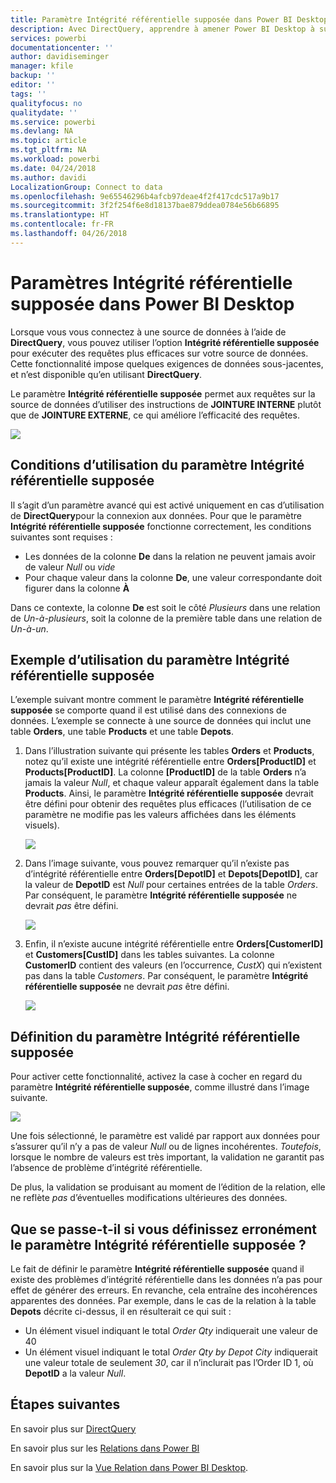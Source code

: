 ```yaml
---
title: Paramètre Intégrité référentielle supposée dans Power BI Desktop
description: Avec DirectQuery, apprendre à amener Power BI Desktop à supposer l’intégrité référentielle
services: powerbi
documentationcenter: ''
author: davidiseminger
manager: kfile
backup: ''
editor: ''
tags: ''
qualityfocus: no
qualitydate: ''
ms.service: powerbi
ms.devlang: NA
ms.topic: article
ms.tgt_pltfrm: NA
ms.workload: powerbi
ms.date: 04/24/2018
ms.author: davidi
LocalizationGroup: Connect to data
ms.openlocfilehash: 9e65546296b4afcb97deae4f2f417cdc517a9b17
ms.sourcegitcommit: 3f2f254f6e8d18137bae879ddea0784e56b66895
ms.translationtype: HT
ms.contentlocale: fr-FR
ms.lasthandoff: 04/26/2018
---
```

# <a name="assume-referential-integrity-settings-in-power-bi-desktop"></a>Paramètres Intégrité référentielle supposée dans Power BI Desktop
Lorsque vous vous connectez à une source de données à l’aide de **DirectQuery**, vous pouvez utiliser l’option **Intégrité référentielle supposée** pour exécuter des requêtes plus efficaces sur votre source de données. Cette fonctionnalité impose quelques exigences de données sous-jacentes, et n’est disponible qu’en utilisant **DirectQuery**.

Le paramètre **Intégrité référentielle supposée** permet aux requêtes sur la source de données d’utiliser des instructions de **JOINTURE INTERNE** plutôt que de **JOINTURE EXTERNE**, ce qui améliore l’efficacité des requêtes.

![](media/desktop-assume-referential-integrity/assume-referential-integrity_1.png)

## <a name="requirements-for-using-assume-referential-integrity"></a>Conditions d’utilisation du paramètre Intégrité référentielle supposée
Il s’agit d’un paramètre avancé qui est activé uniquement en cas d’utilisation de **DirectQuery**pour la connexion aux données. Pour que le paramètre **Intégrité référentielle supposée** fonctionne correctement, les conditions suivantes sont requises :

* Les données de la colonne **De** dans la relation ne peuvent jamais avoir de valeur *Null* ou *vide*
* Pour chaque valeur dans la colonne **De**, une valeur correspondante doit figurer dans la colonne **À**

Dans ce contexte, la colonne **De** est soit le côté *Plusieurs* dans une relation de *Un-à-plusieurs*, soit la colonne de la première table dans une relation de *Un-à-un*.

## <a name="example-of-using-assume-referential-integrity"></a>Exemple d’utilisation du paramètre Intégrité référentielle supposée
L’exemple suivant montre comment le paramètre **Intégrité référentielle supposée** se comporte quand il est utilisé dans des connexions de données. L’exemple se connecte à une source de données qui inclut une table **Orders**, une table **Products** et une table **Depots**.

1. Dans l’illustration suivante qui présente les tables **Orders** et **Products**, notez qu’il existe une intégrité référentielle entre **Orders[ProductID]** et **Products[ProductID]**. La colonne **[ProductID]** de la table **Orders** n’a jamais la valeur *Null*, et chaque valeur apparaît également dans la table **Products**. Ainsi, le paramètre **Intégrité référentielle supposée** devrait être défini pour obtenir des requêtes plus efficaces (l’utilisation de ce paramètre ne modifie pas les valeurs affichées dans les éléments visuels).
   
   ![](media/desktop-assume-referential-integrity/assume-referential-integrity_2.png)
2. Dans l’image suivante, vous pouvez remarquer qu’il n’existe pas d’intégrité référentielle entre **Orders[DepotID]** et **Depots[DepotID]**, car la valeur de **DepotID** est *Null* pour certaines entrées de la table *Orders*. Par conséquent, le paramètre **Intégrité référentielle supposée** ne devrait *pas* être défini.
   
   ![](media/desktop-assume-referential-integrity/assume-referential-integrity_3.png)
3. Enfin, il n’existe aucune intégrité référentielle entre **Orders[CustomerID]** et **Customers[CustID]** dans les tables suivantes. La colonne **CustomerID** contient des valeurs (en l’occurrence, *CustX*) qui n’existent pas dans la table *Customers*. Par conséquent, le paramètre **Intégrité référentielle supposée** ne devrait *pas* être défini.
   
   ![](media/desktop-assume-referential-integrity/assume-referential-integrity_4.png)

## <a name="setting-assume-referential-integrity"></a>Définition du paramètre Intégrité référentielle supposée
Pour activer cette fonctionnalité, activez la case à cocher en regard du paramètre **Intégrité référentielle supposée**, comme illustré dans l’image suivante.

![](media/desktop-assume-referential-integrity/assume-referential-integrity_1.png)

Une fois sélectionné, le paramètre est validé par rapport aux données pour s’assurer qu’il n’y a pas de valeur *Null* ou de lignes incohérentes. *Toutefois*, lorsque le nombre de valeurs est très important, la validation ne garantit pas l’absence de problème d’intégrité référentielle.

De plus, la validation se produisant au moment de l’édition de la relation, elle ne reflète *pas* d’éventuelles modifications ultérieures des données.

## <a name="what-happens-if-you-incorrectly-set-assume-referential-integrity"></a>Que se passe-t-il si vous définissez erronément le paramètre Intégrité référentielle supposée ?
Le fait de définir le paramètre **Intégrité référentielle supposée** quand il existe des problèmes d’intégrité référentielle dans les données n’a pas pour effet de générer des erreurs. En revanche, cela entraîne des incohérences apparentes des données. Par exemple, dans le cas de la relation à la table **Depots** décrite ci-dessus, il en résulterait ce qui suit :

* Un élément visuel indiquant le total *Order Qty* indiquerait une valeur de 40
* Un élément visuel indiquant le total *Order Qty by Depot City* indiquerait une valeur totale de seulement *30*, car il n’inclurait pas l’Order ID 1, où **DepotID** a la valeur *Null*.

## <a name="next-steps"></a>Étapes suivantes
En savoir plus sur [DirectQuery](desktop-use-directquery.md)

En savoir plus sur les [Relations dans Power BI](desktop-create-and-manage-relationships.md)

En savoir plus sur la [Vue Relation dans Power BI Desktop](desktop-relationship-view.md).

